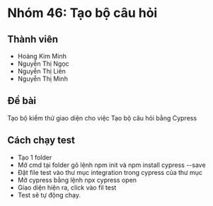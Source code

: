 # Nhóm 46: Tạo bộ câu hỏi

## Thành viên
- Hoàng Kim Minh
- Nguyễn Thị Ngọc
- Nguyễn Thị Liên
- Nguyễn Thị Minh

## Đề bài
Tạo bộ kiểm thử giao diện cho việc Tạo bộ câu hỏi bằng Cypress

## Cách chạy test
- Tạo 1 folder
- Mở cmd tại folder gõ lệnh npm init và npm install cypress --save
- Đặt file test vào thư mục integration trong cypress của thư mục
- Mở cypress bằng lệnh npx cypress open
- Giao diện hiện ra, click vào fil test
- Test sẽ tự động chạy.
